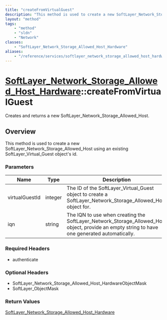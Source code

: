 ```yaml
---
title: "createFromVirtualGuest"
description: "This method is used to create a new SoftLayer_Network_Storage_Allowed_Host using an existing SoftLayer_Virtual_Guest obj... "
layout: "method"
tags:
    - "method"
    - "sldn"
    - "Network"
classes:
    - "SoftLayer_Network_Storage_Allowed_Host_Hardware"
aliases:
    - "/reference/services/softlayer_network_storage_allowed_host_hardware/createFromVirtualGuest"
---
```

# [SoftLayer_Network_Storage_Allowed_Host_Hardware](/reference/services/SoftLayer_Network_Storage_Allowed_Host_Hardware)::createFromVirtualGuest

Creates and returns a new SoftLayer_Network_Storage_Allowed_Host.


## Overview 
This method is used to create a new SoftLayer_Network_Storage_Allowed_Host using an existing SoftLayer_Virtual_Guest object's id. 

### Parameters 
|Name | Type | Description |
| --- | --- | --- |
|virtualGuestId| integer| The ID of the SoftLayer_Virtual_Guest object to create a SoftLayer_Network_Storage_Allowed_Host object for.|
|iqn| string| The IQN to use when creating the SoftLayer_Network_Storage_Allowed_Host object, provide an empty string to have one generated automatically.|


### Required Headers
* authenticate

### Optional Headers
* SoftLayer_Network_Storage_Allowed_Host_HardwareObjectMask
* SoftLayer_ObjectMask

### Return Values
<a href='/reference/datatypes/SoftLayer_Network_Storage_Allowed_Host_Hardware'>SoftLayer_Network_Storage_Allowed_Host_Hardware </a>

